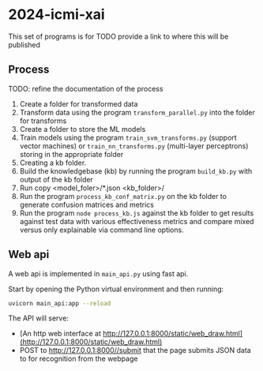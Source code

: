 # 2024-icmi-xai

This set of programs is for TODO provide a link to where this will be published

## Process

TODO: refine the documentation of the process

1. Create a folder for transformed data
1. Transform data using the program `transform_parallel.py` into the folder for transforms
1. Create a folder to store the ML models
1. Train models using the program `train_svm_transforms.py` (support vector machines) or `train_nn_transforms.py` (multi-layer perceptrons) storing in the appropriate folder
1. Creating a kb folder.
1. Build the knowledgebase (kb) by running the program `build_kb.py` with output of the kb folder
1. Run copy <model_foler>/*.json <kb_folder>/
1. Run the program `process_kb_conf_matrix.py` on the kb folder to generate confusion matrices and metrics
1. Run the program `node process_kb.js` against the kb folder to get results against test data with various effectiveness metrics and compare mixed versus only explainable via command line options.

## Web api

A web api is implemented in `main_api.py` using fast api.

Start by opening the Python virtual environment and then running:

```sh
uvicorn main_api:app --reload
```

The API will serve:

- [An http web interface at http://127.0.0.1:8000/static/web_draw.html](http://127.0.0.1:8000/static/web_draw.html)
- POST to http://127.0.0.1:8000//submit that the page submits JSON data to for recognition from the webpage
